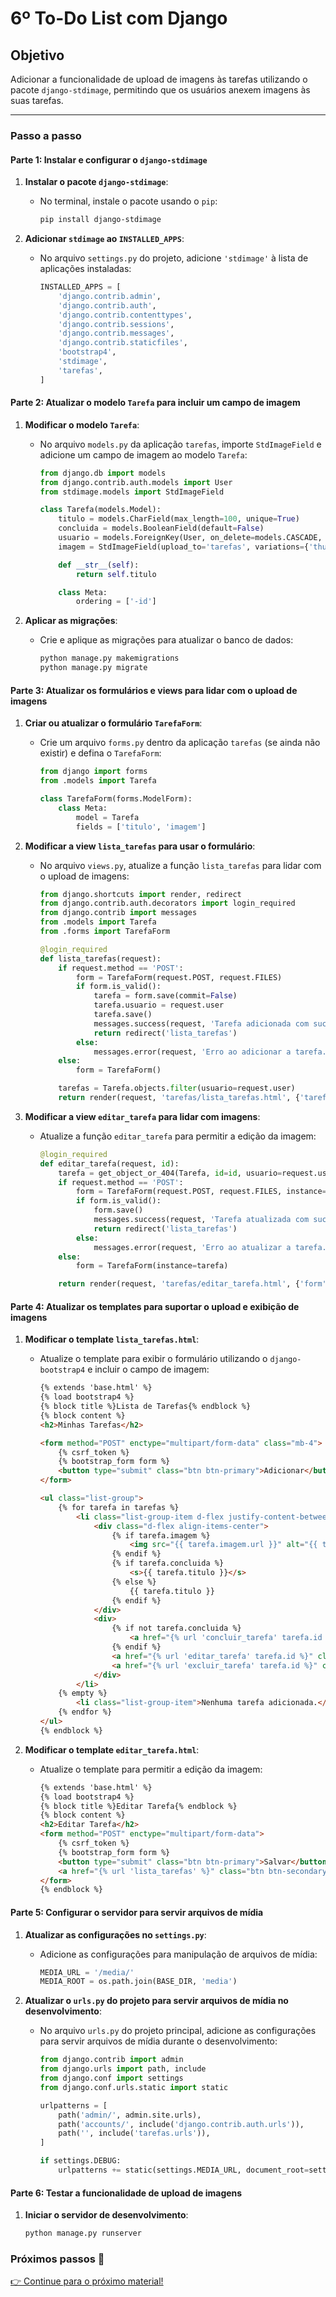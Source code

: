 # 6º To-Do List com Django

## Objetivo

Adicionar a funcionalidade de upload de imagens às tarefas utilizando o pacote `django-stdimage`, permitindo que os usuários anexem imagens às suas tarefas.

---

### Passo a passo

#### Parte 1: Instalar e configurar o `django-stdimage`

1. **Instalar o pacote `django-stdimage`**:
   - No terminal, instale o pacote usando o `pip`:
     ```bash
     pip install django-stdimage
     ```

2. **Adicionar `stdimage` ao `INSTALLED_APPS`**:
   - No arquivo `settings.py` do projeto, adicione `'stdimage'` à lista de aplicações instaladas:
     ```python
     INSTALLED_APPS = [
         'django.contrib.admin',
         'django.contrib.auth',
         'django.contrib.contenttypes',
         'django.contrib.sessions',
         'django.contrib.messages',
         'django.contrib.staticfiles',
         'bootstrap4',
         'stdimage',
         'tarefas',
     ]
     ```

#### Parte 2: Atualizar o modelo `Tarefa` para incluir um campo de imagem

1. **Modificar o modelo `Tarefa`**:
   - No arquivo `models.py` da aplicação `tarefas`, importe `StdImageField` e adicione um campo de imagem ao modelo `Tarefa`:
     ```python
     from django.db import models
     from django.contrib.auth.models import User
     from stdimage.models import StdImageField

     class Tarefa(models.Model):
         titulo = models.CharField(max_length=100, unique=True)
         concluida = models.BooleanField(default=False)
         usuario = models.ForeignKey(User, on_delete=models.CASCADE, null=True)
         imagem = StdImageField(upload_to='tarefas', variations={'thumb': (100, 100)}, blank=True, null=True)

         def __str__(self):
             return self.titulo

         class Meta:
             ordering = ['-id']
     ```

2. **Aplicar as migrações**:
   - Crie e aplique as migrações para atualizar o banco de dados:
     ```bash
     python manage.py makemigrations
     python manage.py migrate
     ```

#### Parte 3: Atualizar os formulários e views para lidar com o upload de imagens

1. **Criar ou atualizar o formulário `TarefaForm`**:
   - Crie um arquivo `forms.py` dentro da aplicação `tarefas` (se ainda não existir) e defina o `TarefaForm`:
     ```python
     from django import forms
     from .models import Tarefa

     class TarefaForm(forms.ModelForm):
         class Meta:
             model = Tarefa
             fields = ['titulo', 'imagem']
     ```

2. **Modificar a view `lista_tarefas` para usar o formulário**:
   - No arquivo `views.py`, atualize a função `lista_tarefas` para lidar com o upload de imagens:
     ```python
     from django.shortcuts import render, redirect
     from django.contrib.auth.decorators import login_required
     from django.contrib import messages
     from .models import Tarefa
     from .forms import TarefaForm

     @login_required
     def lista_tarefas(request):
         if request.method == 'POST':
             form = TarefaForm(request.POST, request.FILES)
             if form.is_valid():
                 tarefa = form.save(commit=False)
                 tarefa.usuario = request.user
                 tarefa.save()
                 messages.success(request, 'Tarefa adicionada com sucesso!')
                 return redirect('lista_tarefas')
             else:
                 messages.error(request, 'Erro ao adicionar a tarefa. Verifique os dados informados.')
         else:
             form = TarefaForm()

         tarefas = Tarefa.objects.filter(usuario=request.user)
         return render(request, 'tarefas/lista_tarefas.html', {'tarefas': tarefas, 'form': form})
     ```

3. **Modificar a view `editar_tarefa` para lidar com imagens**:
   - Atualize a função `editar_tarefa` para permitir a edição da imagem:
     ```python
     @login_required
     def editar_tarefa(request, id):
         tarefa = get_object_or_404(Tarefa, id=id, usuario=request.user)
         if request.method == 'POST':
             form = TarefaForm(request.POST, request.FILES, instance=tarefa)
             if form.is_valid():
                 form.save()
                 messages.success(request, 'Tarefa atualizada com sucesso!')
                 return redirect('lista_tarefas')
             else:
                 messages.error(request, 'Erro ao atualizar a tarefa. Verifique os dados informados.')
         else:
             form = TarefaForm(instance=tarefa)

         return render(request, 'tarefas/editar_tarefa.html', {'form': form})
     ```

#### Parte 4: Atualizar os templates para suportar o upload e exibição de imagens

1. **Modificar o template `lista_tarefas.html`**:
   - Atualize o template para exibir o formulário utilizando o `django-bootstrap4` e incluir o campo de imagem:
     ```html
     {% extends 'base.html' %}
     {% load bootstrap4 %}
     {% block title %}Lista de Tarefas{% endblock %}
     {% block content %}
     <h2>Minhas Tarefas</h2>

     <form method="POST" enctype="multipart/form-data" class="mb-4">
         {% csrf_token %}
         {% bootstrap_form form %}
         <button type="submit" class="btn btn-primary">Adicionar</button>
     </form>

     <ul class="list-group">
         {% for tarefa in tarefas %}
             <li class="list-group-item d-flex justify-content-between align-items-center {% if tarefa.concluida %}list-group-item-success{% endif %}">
                 <div class="d-flex align-items-center">
                     {% if tarefa.imagem %}
                         <img src="{{ tarefa.imagem.url }}" alt="{{ tarefa.titulo }}" class="img-thumbnail me-2" style="width: 50px; height: 50px;">
                     {% endif %}
                     {% if tarefa.concluida %}
                         <s>{{ tarefa.titulo }}</s>
                     {% else %}
                         {{ tarefa.titulo }}
                     {% endif %}
                 </div>
                 <div>
                     {% if not tarefa.concluida %}
                         <a href="{% url 'concluir_tarefa' tarefa.id %}" class="btn btn-sm btn-success">Concluir</a>
                     {% endif %}
                     <a href="{% url 'editar_tarefa' tarefa.id %}" class="btn btn-sm btn-warning">Editar</a>
                     <a href="{% url 'excluir_tarefa' tarefa.id %}" class="btn btn-sm btn-danger" onclick="return confirmarExclusao();">Excluir</a>
                 </div>
             </li>
         {% empty %}
             <li class="list-group-item">Nenhuma tarefa adicionada.</li>
         {% endfor %}
     </ul>
     {% endblock %}
     ```

2. **Modificar o template `editar_tarefa.html`**:
   - Atualize o template para permitir a edição da imagem:
     ```html
     {% extends 'base.html' %}
     {% load bootstrap4 %}
     {% block title %}Editar Tarefa{% endblock %}
     {% block content %}
     <h2>Editar Tarefa</h2>
     <form method="POST" enctype="multipart/form-data">
         {% csrf_token %}
         {% bootstrap_form form %}
         <button type="submit" class="btn btn-primary">Salvar</button>
         <a href="{% url 'lista_tarefas' %}" class="btn btn-secondary">Cancelar</a>
     </form>
     {% endblock %}
     ```

#### Parte 5: Configurar o servidor para servir arquivos de mídia

1. **Atualizar as configurações no `settings.py`**:
   - Adicione as configurações para manipulação de arquivos de mídia:
     ```python
     MEDIA_URL = '/media/'
     MEDIA_ROOT = os.path.join(BASE_DIR, 'media')
     ```

2. **Atualizar o `urls.py` do projeto para servir arquivos de mídia no desenvolvimento**:
   - No arquivo `urls.py` do projeto principal, adicione as configurações para servir arquivos de mídia durante o desenvolvimento:
     ```python
     from django.contrib import admin
     from django.urls import path, include
     from django.conf import settings
     from django.conf.urls.static import static

     urlpatterns = [
         path('admin/', admin.site.urls),
         path('accounts/', include('django.contrib.auth.urls')),
         path('', include('tarefas.urls')),
     ]

     if settings.DEBUG:
         urlpatterns += static(settings.MEDIA_URL, document_root=settings.MEDIA_ROOT)
     ```

#### Parte 6: Testar a funcionalidade de upload de imagens

1. **Iniciar o servidor de desenvolvimento**:
   ```bash
   python manage.py runserver

### Próximos passos 🚀

[👉 Continue para o próximo material!](https://github.com/Dev-UniRios/Python-Django-Course/blob/main/Django/7%C2%BA%20-%20etapa.md)
